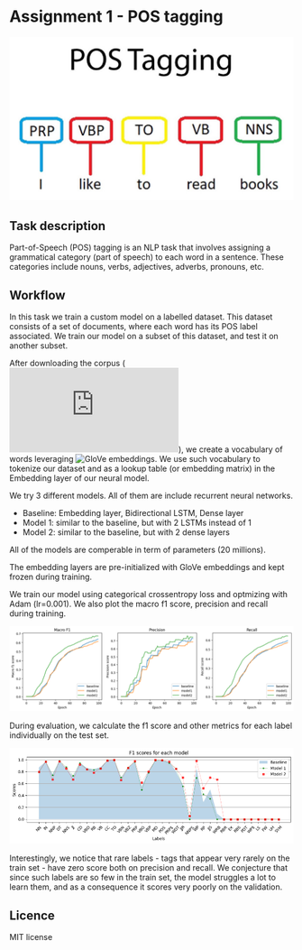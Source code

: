 # Assignment 1 - POS tagging

![POS tagging](/img/pos_tagging.png)

## Task description
Part-of-Speech (POS) tagging is an NLP task that involves assigning a grammatical category (part of speech) to each word in a sentence. These categories include nouns, verbs, adjectives, adverbs, pronouns, etc.

## Workflow
In this task we train a custom model on a labelled dataset. This dataset consists of a set of documents, where each word has its POS label associated. We train our model on a subset of this dataset, and test it on another subset.

After downloading the corpus (![Penn Treebank](https://www.ling.upenn.edu/courses/Fall_2003/ling001/penn_treebank_pos.html)), we create a vocabulary of words leveraging ![GloVe embeddings](https://nlp.stanford.edu/projects/glove/). We use such vocabulary to tokenize our dataset and as a lookup table (or embedding matrix) in the Embedding layer of our neural model.

We try 3 different models. All of them are include recurrent neural networks.
- Baseline: Embedding layer, Bidirectional LSTM, Dense layer
- Model 1: similar to the baseline, but with 2 LSTMs instead of 1
- Model 2: similar to the baseline, but with 2 dense layers

All of the models are comperable in term of parameters (20 millions).

The embedding layers are pre-initialized with GloVe embeddings and kept frozen during training.

We train our model using categorical crossentropy loss and optmizing with Adam (lr=0.001). We also plot the macro f1 score, precision and recall during training.

![Metrics train set](/img/metrics_train.png)

During evaluation, we calculate the f1 score and other metrics for each label individually on the test set.

![F1 test](/img/f1_test.png)

Interestingly, we notice that rare labels - tags that appear very rarely on the train set - have zero score both on precision and recall. We conjecture that since such labels are so few in the train set, the model struggles a lot to learn them, and as a consequence it scores very poorly on the validation.

## Licence
MIT license